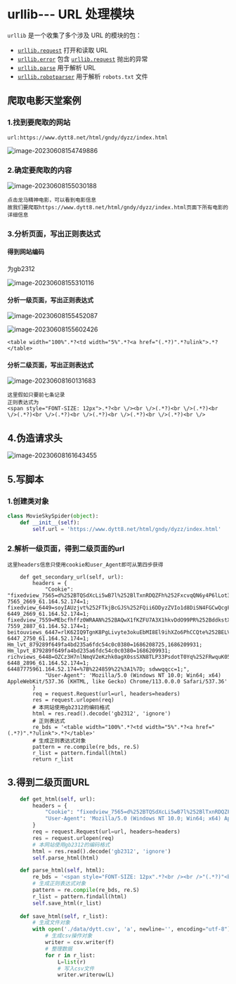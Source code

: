 # urllib--- URL 处理模块

`urllib` 是一个收集了多个涉及 URL 的模块的包：

- [`urllib.request`](https://docs.python.org/zh-cn/3.9/library/urllib.request.html#module-urllib.request) 打开和读取 URL
- [`urllib.error`](https://docs.python.org/zh-cn/3.9/library/urllib.error.html#module-urllib.error) 包含 [`urllib.request`](https://docs.python.org/zh-cn/3.9/library/urllib.request.html#module-urllib.request) 抛出的异常
- [`urllib.parse`](https://docs.python.org/zh-cn/3.9/library/urllib.parse.html#module-urllib.parse) 用于解析 URL
- [`urllib.robotparser`](https://docs.python.org/zh-cn/3.9/library/urllib.robotparser.html#module-urllib.robotparser) 用于解析 `robots.txt` 文件





## 爬取电影天堂案例

### 1.找到要爬取的网站

```
url:https://www.dytt8.net/html/gndy/dyzz/index.html
```

![image-20230608154749886](.\images\image-20230608154749886.png)

### 2.确定要爬取的内容

![image-20230608155030188](.\images\image-20230608155030188.png)

```
点击龙马精神电影，可以看到电影信息
故我们要爬取https://www.dytt8.net/html/gndy/dyzz/index.html页面下所有电影的详细信息
```

### 3.分析页面，写出正则表达式

#### 得到网站编码

为gb2312

![image-20230608155310116](.\images\image-20230608155310116.png)



#### 分析一级页面，写出正则表达式

![image-20230608155452087](.\images\image-20230608155452087.png)

![image-20230608155602426](.\images\image-20230608155602426.png)



```
<table width="100%".*?<td width="5%".*?<a href="(.*?)".*?ulink">.*?</table>
```

#### 分析二级页面，写出正则表达式

![image-20230608160131683](.\images\image-20230608160131683.png)

```
这里假如只要前七条记录
正则表达式为
<span style="FONT-SIZE: 12px">.*?<br \/><br \/>(.*?)<br \/>(.*?)<br \/>(.*?)<br \/>(.*?)<br \/>(.*?)<br \/>(.*?)<br \/>(.*?)<br \/>
```

## 4.伪造请求头

![image-20230608161643455](.\images\image-20230608161643455.png)

## 5.写脚本

### 1.创建类对象

```python
class MovieSkySpider(object):
    def __init__(self):
        self.url = 'https://www.dytt8.net/html/gndy/dyzz/index.html'
```

### 2.解析一级页面，得到二级页面的url 

```
这里headers信息只使用cookie和user_Agent即可从第四步获得

    def get_secondary_url(self, url):
        headers = {
            "Cookie": "fixedview_7565=d%252BTQSdXcLi5wB7l%252BlTxnRDQZFh%252FxcvqQN6y4P6lLot3V4URXAqeSqeUS5oZsDIPNskGio%252B%252Be90IJNpB11zXxqEA3yDjtXle0B0ggbHEa7PbKMJZS8xUafmy2hye%252Fh9IfviPKojLEVbvKieKBkLEzZEoNpa7VYdrlfCl2sPviiX5P6C0NCRpLq4JW%252Fwtyb0sH%252BbbCu4xEC7ldV8Bsls0fPw0HdK%252Brt33qsi5wtvga9fvPl8lUlGL6xcEGq5wnR1HW1iS4D0YmK96jF49crCSf%252FD4EqU0Hl3%252Fk6mkd5J6%252B0JT895zVxskM0xFNd%252BBx31v6SgRTpsJSlbbQXdOpqmIvdw%253D%253D; 7565_2669_61.164.52.174=1; fixedview_6449=soyIAUzjvt%252FTkjBcGJS%252FQii6DDyzZVIo1d8DiSN4FGCwQcgFGQn6I1toECKtb4bYMz%252Fd1mbcwOpA%252FBkWBKR7QIHJVlmoyrBWxPtGCcKpvzC8%252FGJX%252BtLKJ0KI5mffcUFgq5A97BBg1bkomLo1p%252FsKE%252BMe%252FPaR%252B6kWrDpugp4NEB5hh8rGsaoGPCdNXwSjZFVlWo5KQTWGjT9uRuOcjST72B0srJIBkXYTqXDpEwZX3kQrva5lfP0aNkKSpU3BbIXZOA%252FDaWTcPI%252FhnVtoCMiapJ7CxRxGwxgN2TxN5ab4A3OgZ%252F6JeknSCq8pbbMkMfMpwR6Kv4fBVSkxd2pLtPG5pw%253D%253D; 6449_2669_61.164.52.174=1; fixedview_7559=MEbcfhffz0WRAAN%252BAQwX1fKZFU7A3X1hkvDdO99PR%252BddkstXQIB1MsGpTIsC09azAzw1U1EAvhKhQByVeo7Ar5utV12mQ6TS318nJuCujtovfT8jjmUVD1r5hqQfbAm0Fqlhz5rpuXVW2O3ekHvDl0Aa%252F2%252FO0AGMerFrVZo1W1ZCrT50SyOIIEIGIwmr%252F78csiFeSIZZa%252Fci49ZmkcM7aVzZ7qurIlzsZhPEnJant8314%252F2jVrFPi%252Bk%252Fhdl64eb%252BCRTagP%252BfGkIScJ3CjVeSFrxuc26g2IQfIgHGtNeau32xJaBVwhek1fmri24AH52nbYVoB38Yn7RFSWNPDO9xog%253D%253D; 7559_2887_61.164.52.174=1; beitouviews_6447=rlK62IQ9TgnK8PgLivyte3okuEbMI8El9ihXZo6PhCCQte%252BELVtTjAmh1kyRR31Z9GGYqKuyfOnrryz4%252Fi5JifWDXEhKj2gDs7ylxkUm8MZ6BF2yyVfhVuYP35xmXD5B%252BjMc0z0d4oaYkUjy7xlazveZxNQsocUO9%252F1HtckaVUbBliBv%252BumpCecklMCBOM9JEGnUHFTF4ECCKZpcL6Gviiiv9kazkMI%252BsT%252FbjGBt4pBs%252F0hmO4WzNXGVE5da8DXPSQm4lG173766As5Fxyfe59KcJ80MzV44XC3tySjTpWP1YCDr6JxUd4FPMCJiEWsKW9jGkHztfgLctu1uIlxsSw%253D%253D; 6447_2750_61.164.52.174=1; Hm_lvt_879289f649fa4bd235a6fdc54c0c0380=1686208725,1686209931; Hm_lpvt_879289f649fa4bd235a6fdc54c0c0380=1686209931; richviews_6448=OZCz3H7nlNmqV2eKzhk0agX0ssSXN8TLP33PsdotT0Yq%252FRwquK05rZXMAfwhRdq1MHdzxY3oCK05ojOkNoNvWgzCAwuNAf9vdZV0HwKb0%252BxXwCgDzbhVaSwUoFj%252F1lQ6A8DxtGWaFu%252F1rhK%252B9KydUgV5KSXEuqZNsVKobXJ9Gz0HnOWPrCfgNjiY9VSUspjW%252BbfGtUCtpctkxa%252FKcI0jFGKOQmhsXV0BtHlJtJY9U%252Fw75E7FVo7HT2U6J%252F0IJq9b66CNCgbW6sSSL0wnXvDIC%252B6nW2oN2%252F%252FS3K39ME30wYVWGfMtBNOYnNzv1JfwrFdrXy20xvZ8CLqIkAg9RkfPcQ%253D%253D; 6448_2896_61.164.52.174=1; 64487775961.164.52.174=%7B%224859%22%3A1%7D; sdwwqqcc=1;",
            "User-Agent": 'Mozilla/5.0 (Windows NT 10.0; Win64; x64) AppleWebKit/537.36 (KHTML, like Gecko) Chrome/113.0.0.0 Safari/537.36'
        }
        req = request.Request(url=url, headers=headers)
        res = request.urlopen(req)
        # 本网站使用gb2312的编码格式
        html = res.read().decode('gb2312', 'ignore')
        # 正则表达式
        re_bds = '<table width="100%".*?<td width="5%".*?<a href="(.*?)".*?ulink">.*?</table>'
        # 生成正则表达式对象
        pattern = re.compile(re_bds, re.S)
        r_list = pattern.findall(html)
        return r_list
```

## 3.得到二级页面URL

```python
 	def get_html(self, url):
        headers = {
            "Cookie": "fixedview_7565=d%252BTQSdXcLi5wB7l%252BlTxnRDQZFh%252FxcvqQN6y4P6lLot3V4URXAqeSqeUS5oZsDIPNskGio%252B%252Be90IJNpB11zXxqEA3yDjtXle0B0ggbHEa7PbKMJZS8xUafmy2hye%252Fh9IfviPKojLEVbvKieKBkLEzZEoNpa7VYdrlfCl2sPviiX5P6C0NCRpLq4JW%252Fwtyb0sH%252BbbCu4xEC7ldV8Bsls0fPw0HdK%252Brt33qsi5wtvga9fvPl8lUlGL6xcEGq5wnR1HW1iS4D0YmK96jF49crCSf%252FD4EqU0Hl3%252Fk6mkd5J6%252B0JT895zVxskM0xFNd%252BBx31v6SgRTpsJSlbbQXdOpqmIvdw%253D%253D; 7565_2669_61.164.52.174=1; fixedview_6449=soyIAUzjvt%252FTkjBcGJS%252FQii6DDyzZVIo1d8DiSN4FGCwQcgFGQn6I1toECKtb4bYMz%252Fd1mbcwOpA%252FBkWBKR7QIHJVlmoyrBWxPtGCcKpvzC8%252FGJX%252BtLKJ0KI5mffcUFgq5A97BBg1bkomLo1p%252FsKE%252BMe%252FPaR%252B6kWrDpugp4NEB5hh8rGsaoGPCdNXwSjZFVlWo5KQTWGjT9uRuOcjST72B0srJIBkXYTqXDpEwZX3kQrva5lfP0aNkKSpU3BbIXZOA%252FDaWTcPI%252FhnVtoCMiapJ7CxRxGwxgN2TxN5ab4A3OgZ%252F6JeknSCq8pbbMkMfMpwR6Kv4fBVSkxd2pLtPG5pw%253D%253D; 6449_2669_61.164.52.174=1; fixedview_7559=MEbcfhffz0WRAAN%252BAQwX1fKZFU7A3X1hkvDdO99PR%252BddkstXQIB1MsGpTIsC09azAzw1U1EAvhKhQByVeo7Ar5utV12mQ6TS318nJuCujtovfT8jjmUVD1r5hqQfbAm0Fqlhz5rpuXVW2O3ekHvDl0Aa%252F2%252FO0AGMerFrVZo1W1ZCrT50SyOIIEIGIwmr%252F78csiFeSIZZa%252Fci49ZmkcM7aVzZ7qurIlzsZhPEnJant8314%252F2jVrFPi%252Bk%252Fhdl64eb%252BCRTagP%252BfGkIScJ3CjVeSFrxuc26g2IQfIgHGtNeau32xJaBVwhek1fmri24AH52nbYVoB38Yn7RFSWNPDO9xog%253D%253D; 7559_2887_61.164.52.174=1; beitouviews_6447=rlK62IQ9TgnK8PgLivyte3okuEbMI8El9ihXZo6PhCCQte%252BELVtTjAmh1kyRR31Z9GGYqKuyfOnrryz4%252Fi5JifWDXEhKj2gDs7ylxkUm8MZ6BF2yyVfhVuYP35xmXD5B%252BjMc0z0d4oaYkUjy7xlazveZxNQsocUO9%252F1HtckaVUbBliBv%252BumpCecklMCBOM9JEGnUHFTF4ECCKZpcL6Gviiiv9kazkMI%252BsT%252FbjGBt4pBs%252F0hmO4WzNXGVE5da8DXPSQm4lG173766As5Fxyfe59KcJ80MzV44XC3tySjTpWP1YCDr6JxUd4FPMCJiEWsKW9jGkHztfgLctu1uIlxsSw%253D%253D; 6447_2750_61.164.52.174=1; Hm_lvt_879289f649fa4bd235a6fdc54c0c0380=1686208725,1686209931; Hm_lpvt_879289f649fa4bd235a6fdc54c0c0380=1686209931; richviews_6448=OZCz3H7nlNmqV2eKzhk0agX0ssSXN8TLP33PsdotT0Yq%252FRwquK05rZXMAfwhRdq1MHdzxY3oCK05ojOkNoNvWgzCAwuNAf9vdZV0HwKb0%252BxXwCgDzbhVaSwUoFj%252F1lQ6A8DxtGWaFu%252F1rhK%252B9KydUgV5KSXEuqZNsVKobXJ9Gz0HnOWPrCfgNjiY9VSUspjW%252BbfGtUCtpctkxa%252FKcI0jFGKOQmhsXV0BtHlJtJY9U%252Fw75E7FVo7HT2U6J%252F0IJq9b66CNCgbW6sSSL0wnXvDIC%252B6nW2oN2%252F%252FS3K39ME30wYVWGfMtBNOYnNzv1JfwrFdrXy20xvZ8CLqIkAg9RkfPcQ%253D%253D; 6448_2896_61.164.52.174=1; 64487775961.164.52.174=%7B%224859%22%3A1%7D; sdwwqqcc=1;",
            "User-Agent": 'Mozilla/5.0 (Windows NT 10.0; Win64; x64) AppleWebKit/537.36 (KHTML, like Gecko) Chrome/113.0.0.0 Safari/537.36'
        }
        req = request.Request(url=url, headers=headers)
        res = request.urlopen(req)
        # 本网站使用gb2312的编码格式
        html = res.read().decode('gb2312', 'ignore')
        self.parse_html(html)

    def parse_html(self, html):
        re_bds = '<span style="FONT-SIZE: 12px".*?<br /><br />"(.*?)"<br />"(.*?)"<br />"(.*?)"<br />"(.*?)"<br />"(.*?)"<br />"(.*?)"<br />"(.*?)"<br />.*?</span>'
        # 生成正则表达式对象
        pattern = re.compile(re_bds, re.S)
        r_list = pattern.findall(html)
        self.save_html(r_list)
        
    def save_html(self, r_list):
        # 生成文件对象
        with open('./data/dytt.csv', 'a', newline='', encoding="utf-8") as f:
            # 生成csv操作对象
            writer = csv.writer(f)
            # 整理数据
            for r in r_list:
                L=list(r)
                # 写入csv文件
                writer.writerow(L)
```



